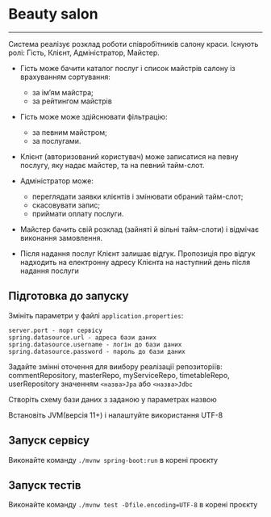 # Beauty salon

---

Система реалізує розклад роботи співробітників салону 
краси. Існують ролі: Гість, Клієнт, Адміністратор, Майстер.

- Гість може бачити каталог послуг і список майстрів салону із врахуванням сортування:
    - за ім’ям майстра;
    - за рейтингом майстрів
- Гість може може здійснювати фільтрацію:
    - за певним майстром;
    - за послугами.
- Клієнт (авторизований користувач) може записатися на певну послугу, яку надає майстер, та
на певний тайм-слот.
- Адміністратор може:
    - переглядати заявки клієнтів і змінювати обраний тайм-слот;
    - скасовувати запис;
    - приймати оплату послуги.

- Майстер бачить свій розклад (зайняті й вільні тайм-слоти) і відмічає виконання замовлення.
- Після надання послуг Клієнт залишає відгук. Пропозиція про відгук надходить на електронну
адресу Клієнта на наступний день після надання послуги

Підготовка до запуску
---
Змініть параметри у файлі `application.properties`:

    server.port - порт сервісу
    spring.datasource.url - адреса бази даних
    spring.datasource.username - логін до бази даних
    spring.datasource.password - пароль до бази даних
    
Задайте змінні оточення для виибору реалізації репозиторіїв: commentRepository, masterRepo, myServiceRepo, timetableRepo, userRepository значенням `<назва>Jpa` або `<назва>Jdbc` 

Створіть схему бази даних з заданою у параметрах назвою

Встановіть JVM(версія 11+) і налаштуйте використання UTF-8

Запуск сервісу
---

Виконайте команду `./mvnw spring-boot:run` в корені проєкту

Запуск тестів
---
Виконайте команду `./mvnw test -Dfile.encoding=UTF-8` в корені проєкту
